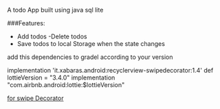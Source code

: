 A  todo App built using java sql lite

###Features:
- Add todos
-Delete todos
- Save todos to local Storage when the state changes

add this dependencies  to gradel according to your version

 implementation 'it.xabaras.android:recyclerview-swipedecorator:1.4'
    def lottieVersion = "3.4.0"
    implementation "com.airbnb.android:lottie:$lottieVersion"



<a href="https://github.com/xabaras/RecyclerViewSwipeDecorator"> for swipe Decorator</a>
